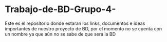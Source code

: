 # Trabajo-de-BD-Grupo-4-
Este es el repositorio donde estaran los links, documentos e ideas importantes de nuestro proyecto de BD, por el momento no se cuenta con un nombre ya que aún no se sabe de que sera la BD
